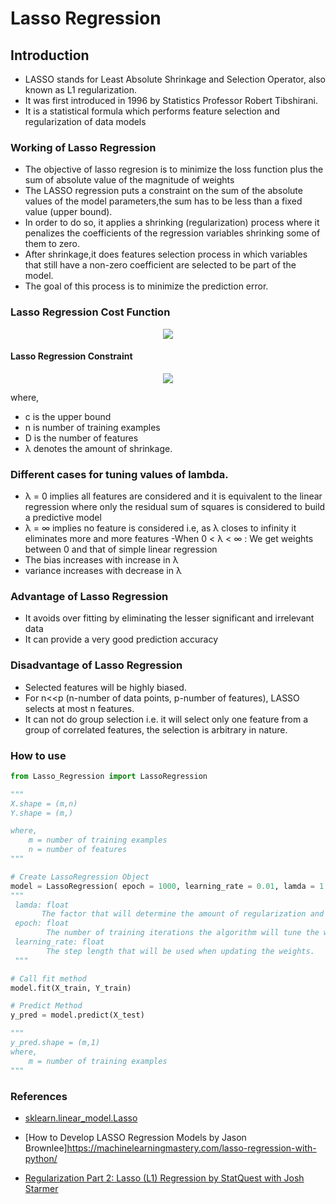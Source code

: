 # Lasso Regression

## Introduction

- LASSO stands for Least Absolute Shrinkage and Selection Operator, also known as L1 regularization.
- It was first introduced in 1996 by Statistics Professor Robert Tibshirani.
- It is a statistical formula which performs feature selection and regularization of data models


### Working of Lasso Regression 
- The objective of lasso regresion is to minimize the loss function plus the sum of absolute value of the magnitude of weights  
- The LASSO regression puts a constraint on the sum of the absolute values of the model parameters,the sum has to be less than a fixed value (upper bound). 
- In order to do so, it applies a shrinking (regularization) process where it penalizes the coefficients of the regression variables shrinking some of them to zero. 
- After shrinkage,it does features selection process in which variables that still have a non-zero coefficient are selected to be part of the model. 
- The goal of this process is to minimize the prediction error.  
 
### Lasso Regression Cost Function     
<p align="center">
  <img src="https://miro.medium.com/max/431/1*PJav7bnRliTqNaeDVOjLWQ.gif">
 </p>
 
 #### Lasso Regression Constraint
<p align="center">
  <img src="https://miro.medium.com/max/116/1*Zstaco2-yAYBmHDCbsQstQ.gif">
</p>


where,
- c is the upper bound
- n is number of training examples
- D is the number of features 
- λ denotes the amount of shrinkage.


### Different cases for tuning values of lambda.
- λ = 0 implies all features are considered and it is equivalent to the linear regression where only the residual sum of squares is considered to build a predictive model
- λ = ∞ implies no feature is considered i.e, as λ closes to infinity it eliminates more and more features
-When 0 < λ < ∞ : We get weights between 0 and that of simple linear regression
- The bias increases with increase in λ
- variance increases with decrease in λ





### Advantage of Lasso Regression 
- It avoids over fitting by eliminating the lesser significant and irrelevant data 
- It can provide a very good prediction accuracy 

### Disadvantage of Lasso Regression 
- Selected features will be highly biased.
- For n<<p (n-number of data points, p-number of features), LASSO selects at most n features.
- It can not do group selection i.e. it will select only one feature from a group of correlated features, the selection is arbitrary in nature.


### How to use
```python
from Lasso_Regression import LassoRegression

"""
X.shape = (m,n)
Y.shape = (m,)

where,
    m = number of training examples
    n = number of features 
"""

# Create LassoRegression Object
model = LassoRegression( epoch = 1000, learning_rate = 0.01, lamda = 1 )
"""
 lamda: float
       The factor that will determine the amount of regularization and feature shrinkage. 
 epoch: float
        The number of training iterations the algorithm will tune the weights for.
 learning_rate: float
        The step length that will be used when updating the weights.
 """

# Call fit method
model.fit(X_train, Y_train)

# Predict Method
y_pred = model.predict(X_test)

"""
y_pred.shape = (m,1)
where,
    m = number of training examples
"""
```

### References 
- [sklearn.linear_model.Lasso ](https://scikit-learn.org/stable/modules/generated/sklearn.linear_model.Lasso.html)
- [How to Develop LASSO Regression Models by Jason Brownlee]https://machinelearningmastery.com/lasso-regression-with-python/

- [Regularization Part 2: Lasso (L1) Regression by StatQuest with Josh Starmer
](https://www.youtube.com/watch?v=NGf0voTMlcs)

